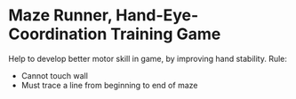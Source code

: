 # Maze Runner, Hand-Eye-Coordination Training Game
Help to develop better motor skill in game, by improving hand stability.
Rule:
- Cannot touch wall
- Must trace a line from beginning to end of maze

